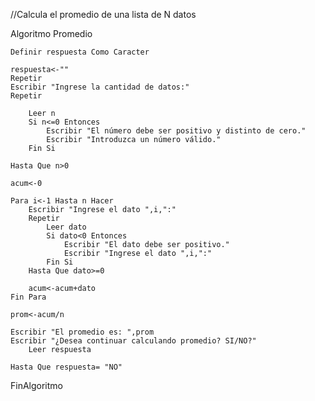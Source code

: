 //Calcula el promedio de una lista de N datos

Algoritmo Promedio
	
	Definir respuesta Como Caracter
	
	respuesta<-""
	Repetir
	Escribir "Ingrese la cantidad de datos:"
	Repetir
		
		Leer n
		Si n<=0 Entonces
			Escribir "El número debe ser positivo y distinto de cero."
			Escribir "Introduzca un número válido."
		Fin Si
		
	Hasta Que n>0
	
	acum<-0
	
	Para i<-1 Hasta n Hacer
		Escribir "Ingrese el dato ",i,":"
		Repetir
			Leer dato
			Si dato<0 Entonces
				Escribir "El dato debe ser positivo."
				Escribir "Ingrese el dato ",i,":"
			Fin Si
		Hasta Que dato>=0
		
		acum<-acum+dato
	Fin Para
	
	prom<-acum/n
	
	Escribir "El promedio es: ",prom
	Escribir "¿Desea continuar calculando promedio? SI/NO?"
		Leer respuesta
		
    Hasta Que respuesta= "NO"
	
FinAlgoritmo
